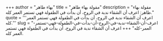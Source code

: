 +++
author = "بهاء طاهر"
title = "مقولة بهاء طاهر"
description = "مقولة بهاء طاهر: اعرف أن الشقاء ندبة في الروح، أن بدأت في الطفولة فهي تستمر العمر كله."
quote = '''اعرف أن الشقاء ندبة في الروح، أن بدأت في الطفولة فهي تستمر العمر كله.''' 
slug = "اعرف-أن-الشقاء-ندبة-في-الروح-أن-بدأت-في-الطفولة-فهي-تستمر-العمر-كله"
+++
اعرف أن الشقاء ندبة في الروح، أن بدأت في الطفولة فهي تستمر العمر كله.
